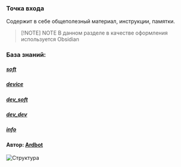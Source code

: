 ### Точка входа

Содержит в себе общеполезный материал, инструкции, памятки.

> [!NOTE] NOTE
> В данном разделе в качестве оформления используется Obsidian
### База знаний:

##### [soft](projects/soft/soft.md)
##### [device](projects/device/device.md)
##### [dev_soft](projects/development/dev_soft.md)
##### [dev_dev](projects/development/dev_dev.md)
##### [info](projects/info/info.md)

#### Автор: [Ardbot](https://github.com/Ardbot)

![Структура](Структура.canvas)
